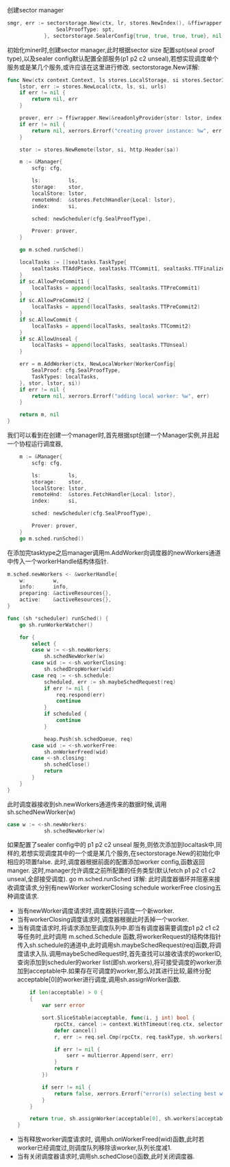 创建sector manager
```go
smgr, err := sectorstorage.New(ctx, lr, stores.NewIndex(), &ffiwrapper.Config{
				SealProofType: spt,
            }, sectorstorage.SealerConfig{true, true, true, true}, nil, sa)
```
初始化miner时,创建sector manager,此时根据sector size 配置spt(seal proof type),以及sealer config默认配置全部服务(p1 p2 c2 unseal),若想实现调度单个服务或是某几个服务,或许应该在这里进行修改.
sectorstorage.New详解:
```go
func New(ctx context.Context, ls stores.LocalStorage, si stores.SectorIndex, cfg *ffiwrapper.Config, sc SealerConfig, urls URLs, sa StorageAuth) (*Manager, error) {
	lstor, err := stores.NewLocal(ctx, ls, si, urls)
	if err != nil {
		return nil, err
	}

	prover, err := ffiwrapper.New(&readonlyProvider{stor: lstor, index: si}, cfg)
	if err != nil {
		return nil, xerrors.Errorf("creating prover instance: %w", err)
	}

	stor := stores.NewRemote(lstor, si, http.Header(sa))

	m := &Manager{
		scfg: cfg,

		ls:         ls,
		storage:    stor,
		localStore: lstor,
		remoteHnd:  &stores.FetchHandler{Local: lstor},
		index:      si,

		sched: newScheduler(cfg.SealProofType),

		Prover: prover,
	}

	go m.sched.runSched()

	localTasks := []sealtasks.TaskType{
		sealtasks.TTAddPiece, sealtasks.TTCommit1, sealtasks.TTFinalize, sealtasks.TTFetch, sealtasks.TTReadUnsealed,
	}
	if sc.AllowPreCommit1 {
		localTasks = append(localTasks, sealtasks.TTPreCommit1)
	}
	if sc.AllowPreCommit2 {
		localTasks = append(localTasks, sealtasks.TTPreCommit2)
	}
	if sc.AllowCommit {
		localTasks = append(localTasks, sealtasks.TTCommit2)
	}
	if sc.AllowUnseal {
		localTasks = append(localTasks, sealtasks.TTUnseal)
	}

	err = m.AddWorker(ctx, NewLocalWorker(WorkerConfig{
		SealProof: cfg.SealProofType,
		TaskTypes: localTasks,
	}, stor, lstor, si))
	if err != nil {
		return nil, xerrors.Errorf("adding local worker: %w", err)
	}

	return m, nil
}
```
我们可以看到在创建一个manager时,首先根据spt创建一个Manager实例,并且起一个协程运行调度器,
```go
	m := &Manager{
		scfg: cfg,

		ls:         ls,
		storage:    stor,
		localStore: lstor,
		remoteHnd:  &stores.FetchHandler{Local: lstor},
		index:      si,

		sched: newScheduler(cfg.SealProofType),

		Prover: prover,
	}
    go m.sched.runSched()
```
在添加完tasktype之后manager调用m.AddWorker向调度器的newWorkers通道中传入一个workerHandle结构体指针.
```go
m.sched.newWorkers <- &workerHandle{
	w:         w,
	info:      info,
	preparing: &activeResources{},
	active:    &activeResources{},
}
```
```go
func (sh *scheduler) runSched() {
	go sh.runWorkerWatcher()

	for {
		select {
		case w := <-sh.newWorkers:
			sh.schedNewWorker(w)
		case wid := <-sh.workerClosing:
			sh.schedDropWorker(wid)
		case req := <-sh.schedule:
			scheduled, err := sh.maybeSchedRequest(req)
			if err != nil {
				req.respond(err)
				continue
			}
			if scheduled {
				continue
			}

			heap.Push(sh.schedQueue, req)
		case wid := <-sh.workerFree:
			sh.onWorkerFreed(wid)
		case <-sh.closing:
			sh.schedClose()
			return
		}
	}
}
```
此时调度器接收到sh.newWorkers通道传来的数据时候,调用sh.schedNewWorker(w)
```go
case w := <-sh.newWorkers:
			sh.schedNewWorker(w)
```
如果配置了sealer config中的 p1 p2 c2 unseal 服务,则依次添加到localtask中,同样的,若想实现调度其中的一个或是某几个服务,在sectorstorage.New的初始化中相应的项置false.
此时,调度器根据前面的配置添加worker config,函数返回manger.
这时,manager允许调度之前所配置的任务类型(默认fetch p1 p2 c1 c2 unseal,全部接受调度).
go m.sched.runSched 详解:
此时调度器循环并阻塞来接收调度请求,分别有newWorker workerClosing schedule workerFree closing五种调度请求.
- 当有newWorker调度请求时,调度器执行调度一个新worker.
- 当有workerClosing调度请求时,调度器根据此时丢掉一个worker.
- 当有调度请求时,将请求添加至调度队列中.即当有调度器需要调度p1 p2 c1 c2等任务时,此时调用 m.sched.Schedule 函数,将workerRequest的结构体指针传入sh.schedule的通道中,此时调用sh.maybeSchedRequest(req)函数,将调度请求入队.调用maybeSchedRequest时,首先查找可以接收请求的workerID,查询添加到scheduler的worker list(即sh.workers),将可接受调度的worker添加到acceptable中.如果存在可调度的worker,那么对其进行比较,最终分配acceptable[0]的worker进行调度,调用sh.assignWorker函数.
	```go
		if len(acceptable) > 0 {
		{
			var serr error

			sort.SliceStable(acceptable, func(i, j int) bool {
				rpcCtx, cancel := context.WithTimeout(req.ctx, selectorTimeout)
				defer cancel()
				r, err := req.sel.Cmp(rpcCtx, req.taskType, sh.workers[acceptable[i]], sh.workers[acceptable[j]])

				if err != nil {
					serr = multierror.Append(serr, err)
				}
				return r
			})

			if serr != nil {
				return false, xerrors.Errorf("error(s) selecting best worker: %w", serr)
			}
		}

		return true, sh.assignWorker(acceptable[0], sh.workers[acceptable[0]], req)
	}
	```
- 当有释放worker调度请求时, 调用sh.onWorkerFreed(wid)函数,此时若worker已经调度过,则调度队列移除该worker,队列长度减1.
- 当有关闭调度器请求时,调用sh.schedClose()函数,此时关闭调度器.

